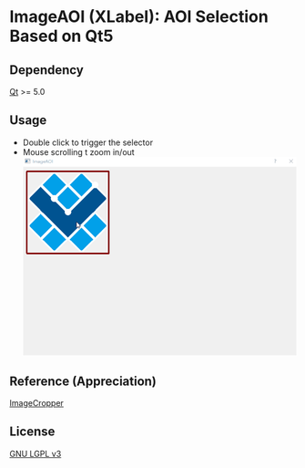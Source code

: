 # ImageAOI (XLabel): AOI Selection Based on Qt5
## Dependency
[Qt](https://download.qt.io/official_releases/) >= 5.0

## Usage
- Double click to trigger the selector
- Mouse scrolling t zoom in/out
![Usage](usage.gif)

## Reference (Appreciation)
[ImageCropper](https://github.com/dimkanovikov/ImageCropper)

License
-------------

[GNU LGPL v3](http://www.gnu.org/copyleft/lesser.html)